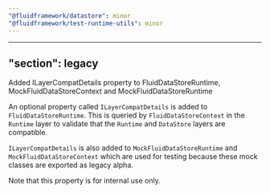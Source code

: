 ```yaml
---
"@fluidframework/datastore": minor
"@fluidframework/test-runtime-utils": minor
---
```

---
"section": legacy
---

Added ILayerCompatDetails property to FluidDataStoreRuntime, MockFluidDataStoreContext and MockFluidDataStoreRuntime

An optional property called `ILayerCompatDetails` is added to `FluidDataStoreRuntime`. This is queried by
`FluidDataStoreContext` in the `Runtime` layer to validate that the `Runtime` and `DataStore` layers are compatible.

`ILayerCompatDetails` is also added to `MockFluidDataStoreRuntime` and `MockFluidDataStoreContext` which are used for
testing because these mock classes are exported as legacy alpha.

Note that this property is for internal use only.

